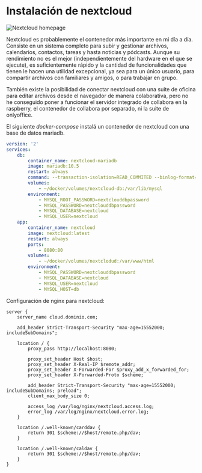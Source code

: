 # Instalación de nextcloud

![Nextcloud homepage](screenshots/Screenshot%202022-09-28%20at%2022-12-34%20Dashboard%20-%20Nextcloud.png)

Nextcloud es probablemente el contenedor más importante en mi día a día. Consiste en un sistema completo para subir y gestionar archivos, calendarios, contactos, tareas y hasta noticias y pódcasts. Aunque su rendimiento no es el mejor (independientemente del hardware en el que se ejecute), es suficientemente rápido y la cantidad de funcionalidades que tienen le hacen una utilidad excepcional, ya sea para un único usuario, para compartir archivos con familiares y amigos, o para trabajar en grupo.

También existe la posibilidad de conectar nextcloud con una suite de oficina para editar archivos desde el navegador de manera colaborativa, pero no he conseguido poner a funcionar el servidor integrado de collabora en la raspberry, el contenedor de collabora por separado, ni la suite de onlyoffice.

El siguiente _docker-compose_ instalá un contenedor de nextcloud con una base de datos mariadb.
```yaml title="nextcloud.yml"
version: '2'
services:
    db:
        container_name: nextcloud-mariadb
        image: mariadb:10.5
        restart: always
        command: --transaction-isolation=READ_COMMITED --binlog-format=ROW
        volumes:
            - ~/docker/volumes/nextcloud-db:/var/lib/mysql
        environment:
            - MYSQL_ROOT_PASSWORD=nextclouddbpassword
            - MYSQL_PASSWORD=nextclouddbpassword
            - MYSQL_DATABASE=nextcloud
            - MYSQL_USER=nextcloud
    app:
        container_name: nextcloud
        image: nextcloud:latest
        restart: always
        ports:
            - 8080:80
        volumes:
            - ~/docker/volumes/nextclodud:/var/www/html
        environment:
            - MYSQL_PASSWORD=nextclouddbpassword
            - MYSQL_DATABASE=nextcloud
            - MYSQL_USER=nextcloud
            - MYSQL_HOST=db
```

Configuración de nginx para nextcloud:

```nginx_configuration_file title="nextcloud-docker"
server {
    server_name cloud.dominio.com;

    add_header Strict-Transport-Security "max-age=15552000; includeSubDomains";

    location / {
        proxy_pass http://localhost:8080;

        proxy_set_header Host $host;
        proxy_set_header X-Real-IP $remote_addr;
        proxy_set_header X-Forwarded-For $proxy_add_x_forwarded_for;
        proxy_set_header X-Forwarded-Proto $scheme;

        add_header Strict-Transport-Security "max-age=15552000; includeSubDomains; preload";
        client_max_body_size 0;

        access_log /var/log/nginx/nextcloud.access.log;
        error_log /var/log/nginx/nextcloud.error.log;
    }

    location /.well-known/carddav {
        return 301 $scheme://$host/remote.php/dav;
    }

    location /.well-known/caldav {
        return 301 $scheme://$host/remote.php/dav;
    }
}
```